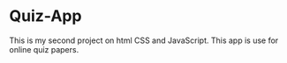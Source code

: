 # Quiz-App
This is my second project on html CSS and JavaScript. This app is use for online quiz papers. 
